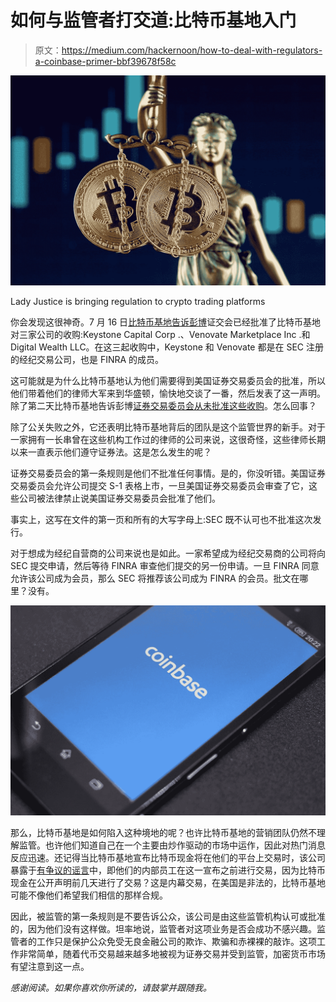 # 如何与监管者打交道:比特币基地入门

> 原文：<https://medium.com/hackernoon/how-to-deal-with-regulators-a-coinbase-primer-bbf39678f58c>

![](img/6e211e6e65eccd0779480ea1cfa65f8e.png)

Lady Justice is bringing regulation to crypto trading platforms

你会发现这很神奇。7 月 16 日[比特币基地告诉彭博](https://www.bloomberg.com/news/articles/2018-07-16/coinbase-says-it-has-green-light-to-list-coins-deemed-securities)证交会已经批准了比特币基地对三家公司的收购:Keystone Capital Corp .、Venovate Marketplace Inc .和 Digital Wealth LLC。在这三起收购中，Keystone 和 Venovate 都是在 SEC 注册的经纪交易公司，也是 FINRA 的成员。

这可能就是为什么比特币基地认为他们需要得到美国证券交易委员会的批准，所以他们带着他们的律师大军来到华盛顿，愉快地交谈了一番，然后发表了这一声明。除了第二天比特币基地告诉彭博[证券交易委员会从未批准这些收购](https://www.bloomberg.com/news/articles/2018-07-17/coinbase-says-it-was-wrong-about-sec-approval-of-acquisitions)。怎么回事？

除了公关失败之外，它还表明比特币基地背后的团队是这个监管世界的新手。对于一家拥有一长串曾在这些机构工作过的律师的公司来说，这很奇怪，这些律师长期以来一直表示他们遵守证券法。这是怎么发生的呢？

证券交易委员会的第一条规则是他们不批准任何事情。是的，你没听错。美国证券交易委员会允许公司提交 S-1 表格上市，一旦美国证券交易委员会审查了它，这些公司被法律禁止说美国证券交易委员会批准了他们。

事实上，这写在文件的第一页和所有的大写字母上:SEC 既不认可也不批准这次发行。

对于想成为经纪自营商的公司来说也是如此。一家希望成为经纪交易商的公司将向 SEC 提交申请，然后等待 FINRA 审查他们提交的另一份申请。一旦 FINRA 同意允许该公司成为会员，那么 SEC 将推荐该公司成为 FINRA 的会员。批文在哪里？没有。

![](img/e8572cd87f4800febe83768111ff0437.png)

那么，比特币基地是如何陷入这种境地的呢？也许比特币基地的营销团队仍然不理解监管。也许他们知道自己在一个主要由炒作驱动的市场中运作，因此对热门消息反应迅速。还记得当比特币基地宣布比特币现金将在他们的平台上交易时，该公司暴露于[有争议的谣言](https://motherboard.vice.com/en_us/article/pam4xn/coinbase-insider-trading-lawsuit-gdax-bitcoin-cash)中，即他们的内部员工在这一宣布之前进行交易，因为比特币现金在公开声明前几天进行了交易？这是内幕交易，在美国是非法的，比特币基地可能不像他们希望我们相信的那样合规。

因此，被监管的第一条规则是不要告诉公众，该公司是由这些监管机构认可或批准的，因为他们没有这样做。坦率地说，监管者对这项业务是否会成功不感兴趣。监管者的工作只是保护公众免受无良金融公司的欺诈、欺骗和赤裸裸的敲诈。这项工作非常简单，随着代币交易越来越多地被视为证券交易并受到监管，加密货币市场有望注意到这一点。

*感谢阅读。如果你喜欢你所读的，请鼓掌并跟随我。*